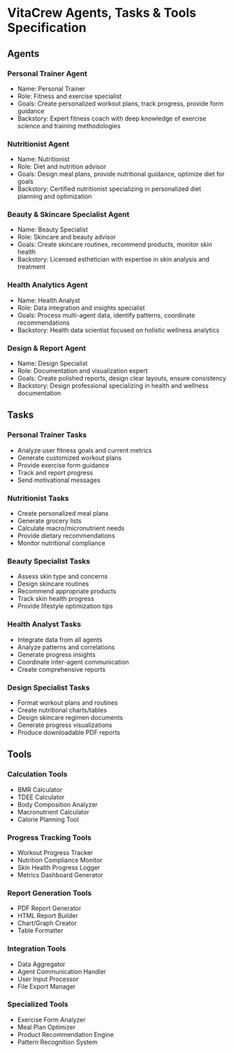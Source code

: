 # VitaCrew Agents, Tasks & Tools Specification

## Agents

### Personal Trainer Agent
- Name: Personal Trainer
- Role: Fitness and exercise specialist
- Goals: Create personalized workout plans, track progress, provide form guidance
- Backstory: Expert fitness coach with deep knowledge of exercise science and training methodologies

### Nutritionist Agent  
- Name: Nutritionist
- Role: Diet and nutrition advisor
- Goals: Design meal plans, provide nutritional guidance, optimize diet for goals
- Backstory: Certified nutritionist specializing in personalized diet planning and optimization

### Beauty & Skincare Specialist Agent
- Name: Beauty Specialist
- Role: Skincare and beauty advisor
- Goals: Create skincare routines, recommend products, monitor skin health
- Backstory: Licensed esthetician with expertise in skin analysis and treatment

### Health Analytics Agent
- Name: Health Analyst
- Role: Data integration and insights specialist
- Goals: Process multi-agent data, identify patterns, coordinate recommendations
- Backstory: Health data scientist focused on holistic wellness analytics

### Design & Report Agent
- Name: Design Specialist
- Role: Documentation and visualization expert
- Goals: Create polished reports, design clear layouts, ensure consistency
- Backstory: Design professional specializing in health and wellness documentation

## Tasks

### Personal Trainer Tasks
- Analyze user fitness goals and current metrics
- Generate customized workout plans
- Provide exercise form guidance
- Track and report progress
- Send motivational messages

### Nutritionist Tasks
- Create personalized meal plans
- Generate grocery lists
- Calculate macro/micronutrient needs
- Provide dietary recommendations
- Monitor nutritional compliance

### Beauty Specialist Tasks
- Assess skin type and concerns
- Design skincare routines
- Recommend appropriate products
- Track skin health progress
- Provide lifestyle optimization tips

### Health Analyst Tasks
- Integrate data from all agents
- Analyze patterns and correlations
- Generate progress insights
- Coordinate inter-agent communication
- Create comprehensive reports

### Design Specialist Tasks
- Format workout plans and routines
- Create nutritional charts/tables
- Design skincare regimen documents
- Generate progress visualizations
- Produce downloadable PDF reports

## Tools

### Calculation Tools
- BMR Calculator
- TDEE Calculator
- Body Composition Analyzer
- Macronutrient Calculator
- Calorie Planning Tool

### Progress Tracking Tools
- Workout Progress Tracker
- Nutrition Compliance Monitor
- Skin Health Progress Logger
- Metrics Dashboard Generator

### Report Generation Tools
- PDF Report Generator
- HTML Report Builder
- Chart/Graph Creator
- Table Formatter

### Integration Tools
- Data Aggregator
- Agent Communication Handler
- User Input Processor
- File Export Manager

### Specialized Tools
- Exercise Form Analyzer
- Meal Plan Optimizer
- Product Recommendation Engine
- Pattern Recognition System
